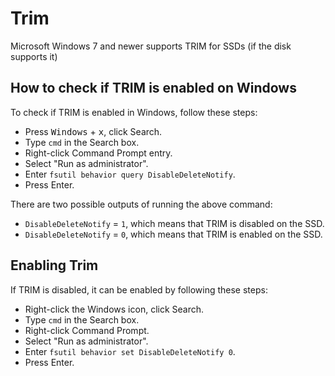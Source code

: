 # Trim
Microsoft Windows 7 and newer supports TRIM for SSDs (if the disk supports it)

## How to check if TRIM is enabled on Windows
To check if TRIM is enabled in Windows, follow these steps:

- Press <kbd>Windows</kbd> + <kbd>x</kbd>, click Search.
- Type `cmd` in the Search box.
- Right-click Command Prompt entry.
- Select "Run as administrator".
- Enter `fsutil behavior query DisableDeleteNotify`.
- Press Enter.

There are two possible outputs of running the above command:

- `DisableDeleteNotify` = `1`, which means that TRIM is disabled on the SSD.
- `DisableDeleteNotify` = `0`, which means that TRIM is enabled on the SSD.

## Enabling Trim

If TRIM is disabled, it can be enabled by following these steps:

- Right-click the Windows icon, click Search.
- Type `cmd` in the Search box.
- Right-click Command Prompt.
- Select "Run as administrator".
- Enter `fsutil behavior set DisableDeleteNotify 0`.
- Press Enter.
